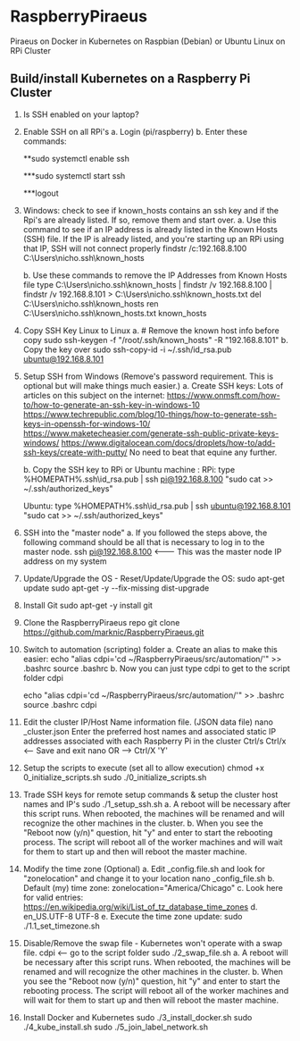 # RaspberryPiraeus

Piraeus on Docker in Kubernetes on Raspbian (Debian) or Ubuntu Linux on RPi Cluster

## Build/install Kubernetes on a Raspberry Pi Cluster

1. Is SSH enabled on your laptop?

2. Enable SSH on all RPi's
    a. Login (pi/raspberry)
    b. Enter these commands:
    
    **sudo systemctl enable ssh
    
    ***sudo systemctl start ssh
    
    ***logout

3. Windows: check to see if known_hosts contains an ssh key and if the Rpi's are already listed.  If so, remove them and start over.
    a. Use this command to see if an IP address is already listed in the Known Hosts (SSH) file.  If the IP is already listed, and you're starting up an RPi using that IP, SSH will not connect properly
    findstr /c:192.168.8.100 C:\Users\nicho\.ssh\known_hosts

    b. Use these commands to remove the IP Addresses from Known Hosts file
    type C:\Users\nicho\.ssh\known_hosts | findstr /v 192.168.8.100 | findstr /v 192.168.8.101 > C:\Users\nicho\.ssh\known_hosts.txt
    del C:\Users\nicho\.ssh\known_hosts
    ren C:\Users\nicho\.ssh\known_hosts.txt known_hosts

4. Copy SSH Key Linux to Linux
    a. # Remove the known host info before copy
    sudo ssh-keygen -f "/root/.ssh/known_hosts" -R "192.168.8.101"
    b. Copy the key over
    sudo ssh-copy-id -i ~/.ssh/id_rsa.pub ubuntu@192.168.8.101

5. Setup SSH from Windows (Remove's password requirement.   This is optional but will make things much easier.)
    a. Create SSH keys: Lots of articles on this subject on the internet:
        https://www.onmsft.com/how-to/how-to-generate-an-ssh-key-in-windows-10
        https://www.techrepublic.com/blog/10-things/how-to-generate-ssh-keys-in-openssh-for-windows-10/
        https://www.maketecheasier.com/generate-ssh-public-private-keys-windows/
        https://www.digitalocean.com/docs/droplets/how-to/add-ssh-keys/create-with-putty/
        No need to beat that equine any further.

    b. Copy the SSH key to RPi or Ubuntu machine :
    RPi:
    type  %HOMEPATH%\.ssh\id_rsa.pub | ssh pi@192.168.8.100 "sudo cat >> ~/.ssh/authorized_keys"

    Ubuntu:
    type  %HOMEPATH%\.ssh\id_rsa.pub | ssh ubuntu@192.168.8.101 "sudo cat >> ~/.ssh/authorized_keys"

6. SSH into the "master node"
    a. If you followed the steps above, the following command should be all that is necessary to log in to the master node.
    ssh pi@192.168.8.100  <--- This was the master node IP address on my system

7. Update/Upgrade the OS - Reset/Update/Upgrade the OS:
    sudo apt-get update
    sudo apt-get -y --fix-missing dist-upgrade

8. Install Git
    sudo apt-get -y install git

9. Clone the RaspberryPiraeus repo
    git clone https://github.com/marknic/RaspberryPiraeus.git

10. Switch to automation (scripting) folder
    a. Create an alias to make this easier:
    echo "alias cdpi='cd ~/RaspberryPiraeus/src/automation/'" >> .bashrc
    source .bashrc
    b. Now you can just type cdpi to get to the script folder
    cdpi

    echo "alias cdpi='cd ~/RaspberryPiraeus/src/automation/'" >> .bashrc
    source .bashrc
    cdpi

11. Edit the cluster IP/Host Name information file. (JSON data file)
    nano _cluster.json
    Enter the preferred host names and associated static IP addresses associated with each Raspberry Pi in the cluster
    Ctrl/s Ctrl/x  <-- Save and exit nano OR -->  Ctrl/X  'Y'  <Enter>

12. Setup the scripts to execute (set all to allow execution)
    chmod +x 0_initialize_scripts.sh
    sudo ./0_initialize_scripts.sh

13. Trade SSH keys for remote setup commands & setup the cluster host names and IP's
    sudo ./1_setup_ssh.sh
    a. A reboot will be necessary after this script runs.  When rebooted, the machines will be renamed and will recognize the other machines in the cluster.
    b. When you see the "Reboot now (y/n)" question, hit "y" and enter to start the rebooting process.  The script will reboot all of the worker machines and will wait for them to start up and then will reboot the master machine.

14. Modify the time zone (Optional)
    a. Edit  _config.file.sh and look for "zonelocation" and change it to your location
    nano _config_file.sh
    b. Default (my) time zone:  zonelocation="America/Chicago"
    c. Look here for valid entries: https://en.wikipedia.org/wiki/List_of_tz_database_time_zones
    d. en_US.UTF-8 UTF-8
    e. Execute the time zone update:
    sudo ./1.1_set_timezone.sh

15. Disable/Remove the swap file - Kubernetes won't operate with a swap file.
    cdpi  <-- go to the script folder
    sudo ./2_swap_file.sh
    a. A reboot will be necessary after this script runs.  When rebooted, the machines will be renamed and will recognize the other machines in the cluster.
    b. When you see the "Reboot now (y/n)" question, hit "y" and enter to start the rebooting process.  The script will reboot all of the worker machines and will wait for them to start up and then will reboot the master machine.

16. Install Docker and Kubernetes
    sudo ./3_install_docker.sh
    sudo ./4_kube_install.sh
sudo ./5_join_label_network.sh
